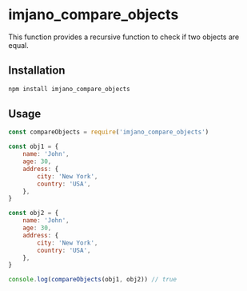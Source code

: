 # imjano_compare_objects

This function provides a recursive function to check if two objects are equal.

## Installation

```bash
npm install imjano_compare_objects
```

## Usage

```javascript
const compareObjects = require('imjano_compare_objects')

const obj1 = {
	name: 'John',
	age: 30,
	address: {
		city: 'New York',
		country: 'USA',
	},
}

const obj2 = {
	name: 'John',
	age: 30,
	address: {
		city: 'New York',
		country: 'USA',
	},
}

console.log(compareObjects(obj1, obj2)) // true
```
